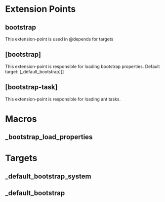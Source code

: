 # Extension Points
## bootstrap
This extension-point is used in @depends for targets
## [bootstrap]
This extension-point is responsible for loading bootstrap properties.
Default  target: [_default_bootstrap][]
## [bootstrap-task]
This extension-point is responsible for loading ant tasks.
# Macros
## _bootstrap_load_properties
# Targets
## _default_bootstrap_system
## _default_bootstrap